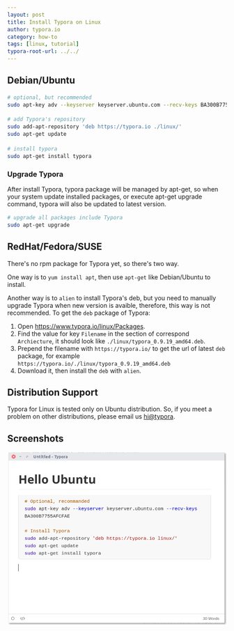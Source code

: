 ```yaml
---
layout: post
title: Install Typora on Linux
author: typora.io
category: how-to
tags: [linux, tutorial]
typora-root-url: ../../
---
```


## Debian/Ubuntu

```bash
# optional, but recommended
sudo apt-key adv --keyserver keyserver.ubuntu.com --recv-keys BA300B7755AFCFAE

# add Typora's repository
sudo add-apt-repository 'deb https://typora.io ./linux/'
sudo apt-get update

# install typora
sudo apt-get install typora
```

### Upgrade Typora

After install Typora, typora package will be managed by apt-get, so when your system update installed packages, or execute apt-get upgrade command, typora will also be updated to latest version.

```bash
# upgrade all packages include Typora
sudo apt-get upgrade
```

## RedHat/Fedora/SUSE

There's no rpm package for Typora yet, so there's two way.

One way is to `yum install apt`, then use `apt-get` like Debian/Ubuntu to install.

Another way is to `alien` to install Typora's deb, but you need to manually upgrade Typora when new version is avaible, therefore, this way is not recommended. To get the `deb` package of Typora:

1. Open <https://www.typora.io/linux/Packages>.
2. Find the value for key `Filename` in the section of correspond  `Archiecture`, it should look like `./linux/typora_0.9.19_amd64.deb`.
3. Prepend the filename with `https://typora.io/` to get the url of latest `deb` package, for example `https://typora.io/./linux/typora_0.9.19_amd64.deb`
4. Download it, then install the `deb` with `alien`.

## Distribution Support

Typora for Linux is tested only on Ubuntu distribution. So, if you meet a problem on other distributions, please email us <hi@typora>.

## Screenshots

![screenshot](/media/typora-linux/screenshot.png)